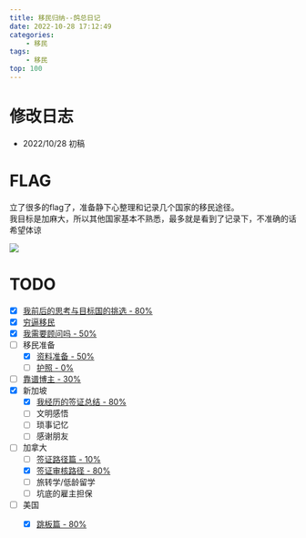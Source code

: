 ```yaml
---
title: 移民归纳--鸽总日记
date: 2022-10-28 17:12:49
categories:
    - 移民
tags:
    - 移民
top: 100
---
```

# 修改日志
* 2022/10/28 初稿
# FLAG
立了很多的flag了，准备静下心整理和记录几个国家的移民途径。  
我目标是加麻大，所以其他国家基本不熟悉，最多就是看到了记录下，不准确的话希望体谅   
       
![](never.jpg)

# TODO
- [x] [我前后的思考与目标国的挑选 - 80% ](/2022/10/31/imm-my-choice/)
- [x] [穷逼移民](/2022/11/02/imm-poor/)
- [x] [我需要顾问吗 - 50%](/2022/10/31/imm-consultant/)
- [ ] 移民准备
    - [x] [资料准备 - 50%](/2022/11/02/imm-prepare-material/)
    - [ ] [护照 - 0%](/2022/11/02/imm-passport/)
- [ ] [靠谱博主 - 30% ](/2022/10/28/imm-youtuber/)
- [x] 新加坡
    - [x] [我经历的签证总结 - 80%](/2022/11/02/imm-sg-01/)
    - [ ] 文明感悟
    - [ ] 琐事记忆
    - [ ] 感谢朋友
- [ ] 加拿大
    - [ ] [签证路径篇 - 10%](/2022/10/28/imm-ca-visa/) 
    - [x] [签证审核路径 - 80% ](/2022/10/31/imm-visa-review/)
    - [ ] 旅转学/低龄留学
    - [ ] 坑底的雇主担保
- [ ] 美国
    - [x] [跳板篇 - 80% ](/2022/11/02/imm-usa-jump/) 



